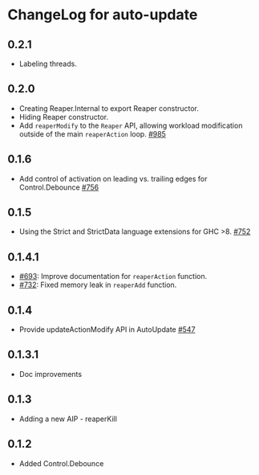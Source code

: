 # ChangeLog for auto-update

## 0.2.1

* Labeling threads.

## 0.2.0

* Creating Reaper.Internal to export Reaper constructor.
* Hiding Reaper constructor.
* Add `reaperModify` to the `Reaper` API, allowing workload modification outside
  of the main `reaperAction` loop.
  [#985](https://github.com/yesodweb/wai/pull/985)

## 0.1.6

* Add control of activation on leading vs. trailing edges for Control.Debounce
  [#756](https://github.com/yesodweb/wai/pull/756)

## 0.1.5

* Using the Strict and StrictData language extensions for GHC >8.
  [#752](https://github.com/yesodweb/wai/pull/752)

## 0.1.4.1

* [#693](https://github.com/yesodweb/wai/pull/693):
  Improve documentation for `reaperAction` function.
* [#732](https://github.com/yesodweb/wai/pull/732):
  Fixed memory leak in `reaperAdd` function.

## 0.1.4

* Provide updateActionModify API in AutoUpdate [#547](https://github.com/yesodweb/wai/pull/547)

## 0.1.3.1

* Doc improvements

## 0.1.3

* Adding a new AIP - reaperKill

## 0.1.2

* Added Control.Debounce
